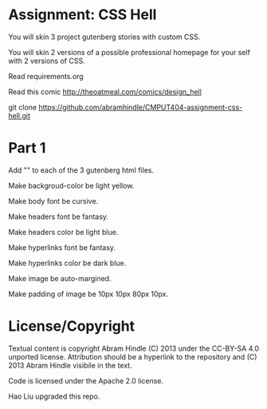 Assignment: CSS Hell
====================

You will skin 3 project gutenberg stories with custom CSS.

You will skin 2 versions of a possible professional homepage for your
self with 2 versions of CSS.

Read requirements.org

Read this comic http://theoatmeal.com/comics/design_hell

git clone https://github.com/abramhindle/CMPUT404-assignment-css-hell.git


Part 1
=================
Add "<link rel="stylesheet" href ="part1.css">" to each of the 3 gutenberg html files.

Make backgroud-color be light yellow.

Make body font be cursive.

Make headers font be fantasy.

Make headers color be light blue.

Make hyperlinks font be fantasy.

Make hyperlinks color be dark blue.

Make image be auto-margined.

Make padding of image be 10px 10px 80px 10px.


License/Copyright
=================

Textual content is copyright Abram Hindle (C) 2013 under the CC-BY-SA
4.0 unported license. Attribution should be a hyperlink to the
repository and (C) 2013 Abram Hindle visibile in the text.

Code is licensed under the Apache 2.0 license.

Hao Liu upgraded this repo.


